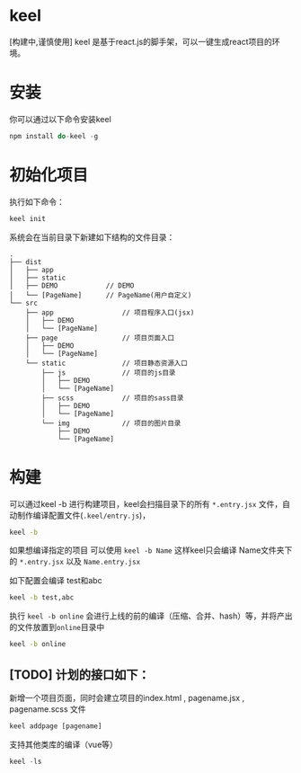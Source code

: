 # keel
[构建中,谨慎使用]  keel 是基于react.js的脚手架，可以一键生成react项目的环境。

# 安装

你可以通过以下命令安装keel

```javascript
npm install do-keel -g
```

# 初始化项目

执行如下命令：

```javascript
keel init 
```

系统会在当前目录下新建如下结构的文件目录：

```
.
├── dist
│   ├── app
│   ├── static
│   ├── DEMO            // DEMO 
│   └── [PageName]      // PageName(用户自定义)
└── src
    ├── app                 // 项目程序入口(jsx)
    │   ├── DEMO
    │   └── [PageName]
    ├── page                // 项目页面入口
    │   ├── DEMO            
    │   └── [PageName]      
    └── static              // 项目静态资源入口
        ├── js              // 项目的js目录
        │   ├── DEMO
        │   └── [PageName]  
        ├── scss            // 项目的sass目录
        │   ├── DEMO
        │   └── [PageName]  
        └── img             // 项目的图片目录
            ├── DEMO
            └── [PageName]  
```

# 构建

可以通过keel -b 进行构建项目，keel会扫描目录下的所有 `*.entry.jsx` 文件，自动制作编译配置文件(`.keel/entry.js`)，

```bash
keel -b
```

如果想编译指定的项目 可以使用 `keel -b Name` 这样keel只会编译 Name文件夹下的 `*.entry.jsx` 以及 `Name.entry.jsx`

如下配置会编译 test和abc
```bash
keel -b test,abc
```

执行 `keel -b online` 会进行上线的前的编译（压缩、合并、hash）等，并将产出的文件放置到`online`目录中

```bash
keel -b online
```

## [TODO] 计划的接口如下：

新增一个项目页面，同时会建立项目的index.html , pagename.jsx , pagename.scss 文件

```javascript
keel addpage [pagename]
```

支持其他类库的编译（vue等）

```javascript
keel -ls
```


